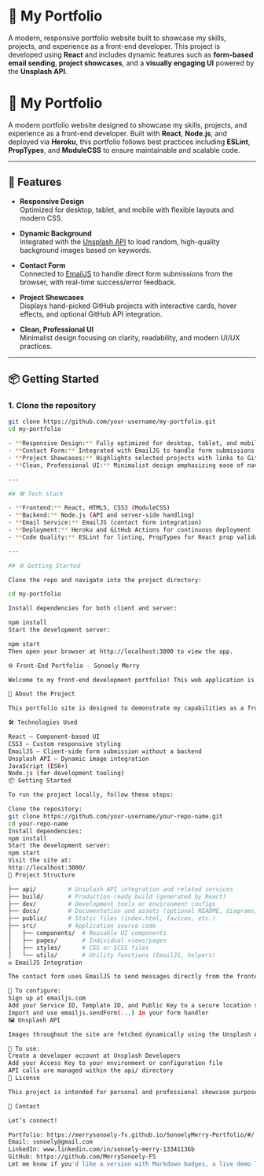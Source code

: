 
# 💼 My Portfolio

A modern, responsive portfolio website built to showcase my skills, projects, and experience as a front-end developer. This project is developed using **React** and includes dynamic features such as **form-based email sending**, **project showcases**, and a **visually engaging UI** powered by the **Unsplash API**.

# 🌟 My Portfolio

A modern portfolio website designed to showcase my skills, projects, and experience as a front-end developer. Built with **React**, **Node.js**, and deployed via **Heroku**, this portfolio follows best practices including **ESLint**, **PropTypes**, and **ModuleCSS** to ensure maintainable and scalable code.

---

## 🚀 Features

- **Responsive Design**  
  Optimized for desktop, tablet, and mobile with flexible layouts and modern CSS.

- **Dynamic Background**  
  Integrated with the [Unsplash API](https://unsplash.com/developers) to load random, high-quality background images based on keywords.

- **Contact Form**  
  Connected to [EmailJS](https://www.emailjs.com/) to handle direct form submissions from the browser, with real-time success/error feedback.

- **Project Showcases**  
  Displays hand-picked GitHub projects with interactive cards, hover effects, and optional GitHub API integration.

- **Clean, Professional UI**  
  Minimalist design focusing on clarity, readability, and modern UI/UX practices.

---

## 📦 Getting Started

### 1. Clone the repository

```bash
git clone https://github.com/your-username/my-portfolio.git
cd my-portfolio

- **Responsive Design:** Fully optimized for desktop, tablet, and mobile devices  
- **Contact Form:** Integrated with EmailJS to handle form submissions seamlessly  
- **Project Showcases:** Highlights selected projects with links to GitHub repositories  
- **Clean, Professional UI:** Minimalist design emphasizing ease of navigation and modern UX/UI principles  

---

## 🛠️ Tech Stack

- **Frontend:** React, HTML5, CSS3 (ModuleCSS)  
- **Backend:** Node.js (API and server-side handling)  
- **Email Service:** EmailJS (contact form integration)  
- **Deployment:** Heroku and GitHub Actions for continuous deployment  
- **Code Quality:** ESLint for linting, PropTypes for React prop validation  

---

## ⚙️ Getting Started

Clone the repo and navigate into the project directory:

cd my-portfolio

Install dependencies for both client and server:

npm install
Start the development server:

npm start
Then open your browser at http://localhost:3000 to view the app.

🌐 Front-End Portfolio - Sonoely Merry

Welcome to my front-end development portfolio! This web application is a showcase of my skills in building modern, responsive, and interactive user interfaces using React, CSS, and third-party APIs such as EmailJS and Unsplash.

🚀 About the Project

This portfolio site is designed to demonstrate my capabilities as a front-end developer. It includes a project gallery, dynamic background visuals via the Unsplash API, and a contact form powered by EmailJS — all styled with clean, responsive CSS.

🛠 Technologies Used

React – Component-based UI
CSS3 – Custom responsive styling
EmailJS – Client-side form submission without a backend
Unsplash API – Dynamic image integration
JavaScript (ES6+)
Node.js (for development tooling)
📦 Getting Started

To run the project locally, follow these steps:

Clone the repository:
git clone https://github.com/your-username/your-repo-name.git
cd your-repo-name
Install dependencies:
npm install
Start the development server:
npm start
Visit the site at:
http://localhost:3000/
📁 Project Structure

├── api/         # Unsplash API integration and related services  
├── build/       # Production-ready build (generated by React)  
├── dev/         # Development tools or environment configs  
├── docs/        # Documentation and assets (optional README, diagrams, etc.)  
├── public/      # Static files (index.html, favicon, etc.)  
├── src/         # Application source code  
│   ├── components/  # Reusable UI components  
│   ├── pages/       # Individual views/pages  
│   ├── styles/      # CSS or SCSS files  
│   └── utils/       # Utility functions (EmailJS, helpers)  
✉️ EmailJS Integration

The contact form uses EmailJS to send messages directly from the frontend without requiring a backend server.

🔧 To configure:
Sign up at emailjs.com
Add your Service ID, Template ID, and Public Key to a secure location such as an .env file
Import and use emailjs.sendForm(...) in your form handler
🖼️ Unsplash API

Images throughout the site are fetched dynamically using the Unsplash API.

🔧 To use:
Create a developer account at Unsplash Developers
Add your Access Key to your environment or configuration file
API calls are managed within the api/ directory
📄 License

This project is intended for personal and professional showcase purposes. Feel free to fork, adapt, and reuse with credit.

🙌 Contact

Let’s connect!

Portfolio: https://merrysonoely-fs.github.io/SonoelyMerry-Portfolio/#/
Email: sonoely@gmail.com
LinkedIn: www.linkedin.com/in/sonoely-merry-13341136b
GitHub: https://github.com/MerrySonoely-FS
Let me know if you'd like a version with Markdown badges, a live demo link, or deployment instructions (e.g., Netlify, Vercel, GitHub Pages).
